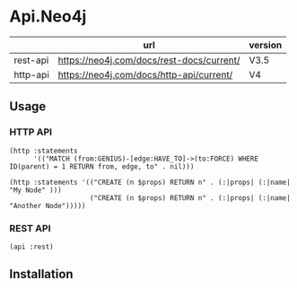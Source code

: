 # Api.Neo4j

|          | url                                       | version |
|----------|-------------------------------------------|---------|
| rest-api | https://neo4j.com/docs/rest-docs/current/ | V3.5    |
| http-api | https://neo4j.com/docs/http-api/current/  | V4      |

## Usage

### HTTP API

```
(http :statements
      '(("MATCH (from:GENIUS)-[edge:HAVE_TO]->(to:FORCE) WHERE ID(parent) = 1 RETURN from, edge, to" . nil)))
```

```
(http :statements '(("CREATE (n $props) RETURN n" . (:|props| (:|name| "My Node" )))
                    ("CREATE (n $props) RETURN n" . (:|props| (:|name| "Another Node")))))
```

### REST API

```
(api :rest)
```

## Installation
